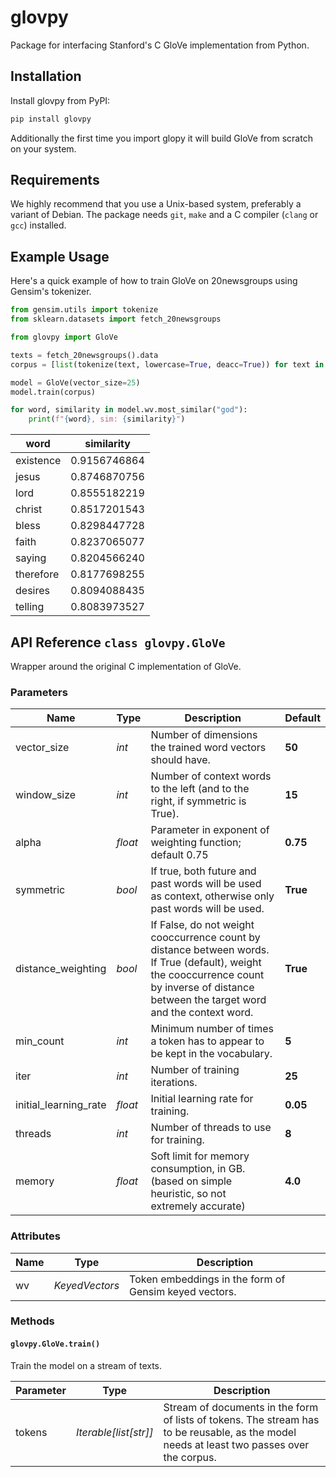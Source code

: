 # glovpy
Package for interfacing Stanford's C GloVe implementation from Python.

## Installation

Install glovpy from PyPI:

```bash
pip install glovpy
```

Additionally the first time you import glopy it will build GloVe from scratch on your system.

## Requirements
We highly recommend that you use a Unix-based system, preferably a variant of Debian.
The package needs `git`, `make` and a C compiler (`clang` or `gcc`) installed.

## Example Usage
Here's a quick example of how to train GloVe on 20newsgroups using Gensim's tokenizer.

```python
from gensim.utils import tokenize
from sklearn.datasets import fetch_20newsgroups

from glovpy import GloVe

texts = fetch_20newsgroups().data
corpus = [list(tokenize(text, lowercase=True, deacc=True)) for text in texts]

model = GloVe(vector_size=25)
model.train(corpus)

for word, similarity in model.wv.most_similar("god"):
    print(f"{word}, sim: {similarity}")
```

|   word     |   similarity   |
|------------|---------------|
| existence  |  0.9156746864 |
| jesus      |  0.8746870756 |
| lord       |  0.8555182219 |
| christ     |  0.8517201543 |
| bless      |  0.8298447728 |
| faith      |  0.8237065077 |
| saying     |  0.8204566240 |
| therefore  |  0.8177698255 |
| desires    |  0.8094088435 |
| telling    |  0.8083973527 |

## API Reference `class glovpy.GloVe`

Wrapper around the original C implementation of GloVe.

### Parameters

| Name                   | Type              | Description                                                                                      | Default          |
|------------------------|-------------------|--------------------------------------------------------------------------------------------------|------------------|
| vector_size            | _int_             | Number of dimensions the trained word vectors should have.                                      | **50**           |
| window_size            | _int_             | Number of context words to the left (and to the right, if symmetric is True).                   | **15**           |
| alpha                  | _float_           | Parameter in exponent of weighting function; default 0.75                                       | **0.75**         |
| symmetric              | _bool_            | If true, both future and past words will be used as context, otherwise only past words will be used. | **True**       |
| distance_weighting     | _bool_            | If False, do not weight cooccurrence count by distance between words. If True (default), weight the cooccurrence count by inverse of distance between the target word and the context word. | **True** |
| min_count              | _int_             | Minimum number of times a token has to appear to be kept in the vocabulary.                       | **5**            |
| iter                   | _int_             | Number of training iterations.                                                                    | **25**           |
| initial_learning_rate  | _float_           | Initial learning rate for training.                                                               | **0.05**         |
| threads                | _int_             | Number of threads to use for training.                                                            | **8**            |
| memory                 | _float_           | Soft limit for memory consumption, in GB. (based on simple heuristic, so not extremely accurate)  | **4.0**           |

### Attributes

| Name | Type | Description |
|------|------|-------------|
| wv   | _KeyedVectors_ | Token embeddings in the form of Gensim keyed vectors. |

### Methods

#### `glovpy.GloVe.train()`
Train the model on a stream of texts.

| Parameter | Type | Description |
|-----------|------|-------------|
| tokens    | _Iterable[list[str]]_ | Stream of documents in the form of lists of tokens. The stream has to be reusable, as the model needs at least two passes over the corpus. |
